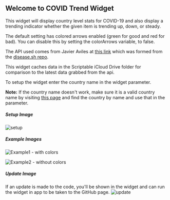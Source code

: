 ## Welcome to COVID Trend Widget ##

This widget will display country level stats for COVID-19 and also display a trending indicator whether the given item is trending up, down, or steady. 

The default setting has colored arrows enabled (green for good and red for bad). You can disable this by setting the colorArrows variable, to false.

The API used comes from Javier Aviles at [this link](https://github.com/javieraviles/covidAPI) which was formed from the [disease.sh repo](https://github.com/disease-sh/API). 

This widget caches data in the Scriptable iCloud Drive folder for comparison to the latest data grabbed from the api.

To setup the widget enter the country name in the widget parameter.

**Note:** If the country name doesn't work, make sure it is a valid country name by visiting [this page](https://coronavirus-19-api.herokuapp.com) and find the country by name and use that in the parameter.

##### Setup Image #####
![setup](https://i.imgur.com/wCGFY0d.png)

##### Example Images #####
![Example1 - with colors](https://i.imgur.com/ISs6Hgi.jpg)

![Example2 - without colors](https://i.imgur.com/2zE7Mqu.jpg)

##### Update Image #####
If an update is made to the code, you'll be shown in the widget and can run the widget in app to be taken to the GitHub page.
![update](https://i.imgur.com/buO15NQ.jpg)
